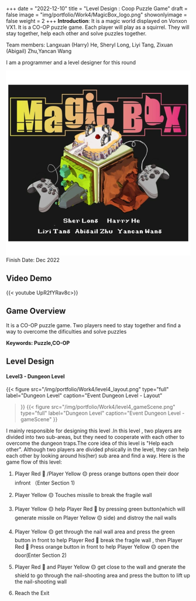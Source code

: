 +++
date = "2022-12-10"
title = "Level Design : Coop Puzzle Game"
draft = false
image = "img/portfolio/Work4/MagicBox_logo.png"
showonlyimage = false
weight = 2
+++
**Introduction**: It is a magic world displayed on Vonxon VX1. It is a CO-OP puzzle game. Each player will play as a squirrel. They will stay together, help each other and solve puzzles together.

Team members:
Langxuan (Harry) He, Sheryl Long, Liyi Tang, Zixuan (Abigail) Zhu,Yancan Wang

I am a programmer and a level designer for this round

<!--more-->
![gamelogo][1]
Finish Date: Dec 2022
## Video Demo
{{< youtube UpR2fYRav8c>}}
## Game Overview
It is a CO-OP puzzle game. Two players need to stay together and find a way to overcome the dificulties and solve puzzles

**Keywords: Puzzle,CO-OP**

## Level Design

#### Level3 - Dungeon Level
{{< figure
  src="/img/portfolio/Work4/level4_layout.png"
  type="full"
  label="Dungeon Level"
  caption="Event Dungeon Level - Layout" 
  >}}
{{< figure
  src="/img/portfolio/Work4/level4_gameScene.png"
  type="full"
  label="Dungeon Level"
  caption="Event Dungeon Level - gameScene" 
  >}}

I mainly responsible for designing this level .In this level , two players are divided into two sub-areas, but they need to cooperate with each other to overcome the dungeon traps.The core idea of this level is "Help each other". Although two players are divided phsically in the level, they can help each other by looking around his(her) sub area and find a way. Here is the game flow of this level:

1. Player Red 🔴 /Player Yellow 🟡 press orange buttons open their door infront （Enter Section 1)

2. Player Yellow 🟡 Touches missile to break the fragile wall

3. Player Yellow 🟡 help Player Red 🔴 by pressing green button(which will generate missile on Player Yellow 🟡 side) and distroy the nail walls

4. Player Yellow 🟡 get through the nail wall area and press the green button in front to help Player Red 🔴 break the fragile wall , then Player Red 🔴 Press orange button in front to help Player Yellow 🟡 open the door(Enter Section 2)

5. Player Red 🔴 and Player Yellow 🟡 get close to the wall and gnerate the shield to go through the nail-shooting area and press the button to lift up the nail-shooting wall
   
6. Reach the Exit 




[1]:/img/portfolio/Work4/MagicBox_logo.png